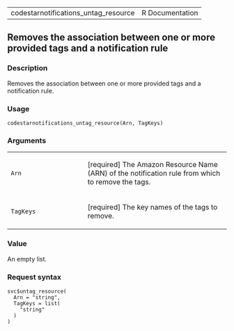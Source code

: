 <table style="width: 100%;">
<tbody>
<tr class="odd">
<td>codestarnotifications_untag_resource</td>
<td style="text-align: right;">R Documentation</td>
</tr>
</tbody>
</table>

## Removes the association between one or more provided tags and a notification rule

### Description

Removes the association between one or more provided tags and a
notification rule.

### Usage

    codestarnotifications_untag_resource(Arn, TagKeys)

### Arguments

<table>
<colgroup>
<col style="width: 35%" />
<col style="width: 65%" />
</colgroup>
<tbody>
<tr class="odd">
<td><code
id="codestarnotifications_untag_resource_:_Arn">Arn</code></td>
<td><p>[required] The Amazon Resource Name (ARN) of the notification
rule from which to remove the tags.</p></td>
</tr>
<tr class="even">
<td><code
id="codestarnotifications_untag_resource_:_TagKeys">TagKeys</code></td>
<td><p>[required] The key names of the tags to remove.</p></td>
</tr>
</tbody>
</table>

### Value

An empty list.

### Request syntax

    svc$untag_resource(
      Arn = "string",
      TagKeys = list(
        "string"
      )
    )

